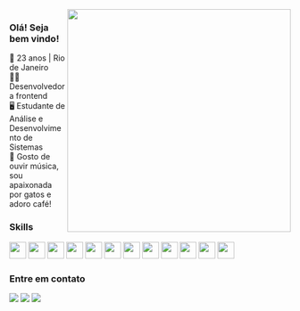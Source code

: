 <img align="right" width="400px" src="https://github.com/endioliveira/endioliveira/assets/100172961/a4813547-2616-4094-b6ed-d3c16b906c14">
<h3>Olá! Seja bem vindo!</h3>

🌺 23 anos | Rio de Janeiro <br>
👩‍💻 Desenvolvedora frontend <br>
🖥️ Estudante de Análise e Desenvolvimento de Sistemas <br>
💖 Gosto de ouvir música, sou apaixonada por gatos e adoro café! 

<h3>Skills</h3>
<img src="https://github.com/endioliveira/endioliveira/assets/100172961/6bff50a9-6756-472f-b224-7542b390b2db" width="30px" height="30px">
<img src="https://github.com/endioliveira/endioliveira/assets/100172961/500677dc-145d-49cc-b1bc-c0328f0429c0" width="30px" height="30px">
<img src="https://github.com/endioliveira/endioliveira/assets/100172961/7238ec30-7f06-4be9-a38f-e63d69793f74" width="30px" height="30px">
<img src="https://github.com/endioliveira/endioliveira/assets/100172961/d55fcc9e-c208-4db3-8454-5bfe4de58ad9" width="30px" height="30px">
<img src="https://github.com/endioliveira/endioliveira/assets/100172961/83ebad0a-27f9-469a-a5b6-8e1b83439a5d" width="30px" height="30px">
<img src="https://github.com/endioliveira/endioliveira/assets/100172961/dda1e19b-76d9-433c-bdbf-1770b363a434" width="30px" height="30px">
<img src="https://github.com/endioliveira/endioliveira/assets/100172961/3104c2b5-21ef-41e5-9306-d5b8a8375e39" width="30px" height="30px">
<img src="https://github.com/endioliveira/endioliveira/assets/100172961/5127b3e5-9c4f-48a0-b56f-39ce7ef74ff8" width="30px" height="30px">
<img src="https://github.com/endioliveira/endioliveira/assets/100172961/fbc88724-f667-4473-a240-d776fa193b59" width="30px" height="30px">
<img src="https://github.com/endioliveira/endioliveira/assets/100172961/27ea6616-6916-4bd4-8865-270b39b8c5e6" width="30px" height="30px">
<img src="https://github.com/endioliveira/endioliveira/assets/100172961/1de2dd83-5889-4ea8-9830-d29351aa82e8" width="30px" height="30px">
<img src="https://github.com/endioliveira/endioliveira/assets/100172961/c027e684-3325-4d0b-b622-bbce6a2abe0f" width="30px" height="30px">

<br>

<h3>Entre em contato</h3>
<a href="https://www.instagram.com/medeiros_eo/" target="_blank"><img src="https://img.shields.io/badge/Instagram-E4405F.svg?style=for-the-badge&logo=Instagram&logoColor=white"></a>
<a href="https://www.linkedin.com/in/endioliveira/" target="_blank"><img src="https://img.shields.io/badge/LinkedIn-0077B5?style=for-the-badge&logo=linkedin&logoColor=white"></a>
<a href="mailto:eomedeiros21@gmail.com"><img src="https://img.shields.io/badge/Gmail-D14836?style=for-the-badge&logo=gmail&logoColor=white" target="_blank"></a>


